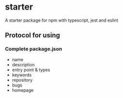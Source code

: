 # starter

A starter package for npm with typescript, jest and eslint

## Protocol for using

### Complete package.json

- name
- description
- entry point & types
- keywords
- repository
- bugs
- homepage
